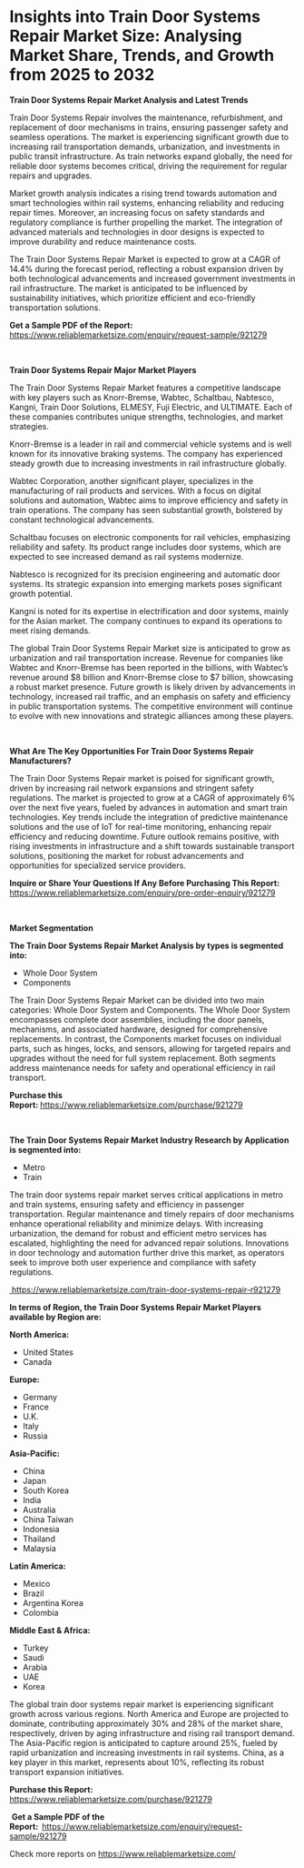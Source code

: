 <p><h1>Insights into Train Door Systems Repair Market Size: Analysing Market Share, Trends, and Growth from 2025 to 2032</h1></p><p><strong>Train Door Systems Repair Market Analysis and Latest Trends</strong></p>
<p><p>Train Door Systems Repair involves the maintenance, refurbishment, and replacement of door mechanisms in trains, ensuring passenger safety and seamless operations. The market is experiencing significant growth due to increasing rail transportation demands, urbanization, and investments in public transit infrastructure. As train networks expand globally, the need for reliable door systems becomes critical, driving the requirement for regular repairs and upgrades.</p><p>Market growth analysis indicates a rising trend towards automation and smart technologies within rail systems, enhancing reliability and reducing repair times. Moreover, an increasing focus on safety standards and regulatory compliance is further propelling the market. The integration of advanced materials and technologies in door designs is expected to improve durability and reduce maintenance costs.</p><p>The Train Door Systems Repair Market is expected to grow at a CAGR of 14.4% during the forecast period, reflecting a robust expansion driven by both technological advancements and increased government investments in rail infrastructure. The market is anticipated to be influenced by sustainability initiatives, which prioritize efficient and eco-friendly transportation solutions.</p></p>
<p><strong>Get a Sample PDF of the Report:&nbsp;</strong> <a href="https://www.reliablemarketsize.com/enquiry/request-sample/921279?utm_campaign=2447&utm_medium=2&utm_source=Github&utm_content=ia&utm_term=07032025&utm_id=train-door-systems-repair">https://www.reliablemarketsize.com/enquiry/request-sample/921279</a></p>
<p>&nbsp;</p>
<p><strong>Train Door Systems Repair Major Market Players</strong></p>
<p><p>The Train Door Systems Repair Market features a competitive landscape with key players such as Knorr-Bremse, Wabtec, Schaltbau, Nabtesco, Kangni, Train Door Solutions, ELMESY, Fuji Electric, and ULTIMATE. Each of these companies contributes unique strengths, technologies, and market strategies.</p><p>Knorr-Bremse is a leader in rail and commercial vehicle systems and is well known for its innovative braking systems. The company has experienced steady growth due to increasing investments in rail infrastructure globally.</p><p>Wabtec Corporation, another significant player, specializes in the manufacturing of rail products and services. With a focus on digital solutions and automation, Wabtec aims to improve efficiency and safety in train operations. The company has seen substantial growth, bolstered by constant technological advancements.</p><p>Schaltbau focuses on electronic components for rail vehicles, emphasizing reliability and safety. Its product range includes door systems, which are expected to see increased demand as rail systems modernize.</p><p>Nabtesco is recognized for its precision engineering and automatic door systems. Its strategic expansion into emerging markets poses significant growth potential.</p><p>Kangni is noted for its expertise in electrification and door systems, mainly for the Asian market. The company continues to expand its operations to meet rising demands.</p><p>The global Train Door Systems Repair Market size is anticipated to grow as urbanization and rail transportation increase. Revenue for companies like Wabtec and Knorr-Bremse has been reported in the billions, with Wabtec’s revenue around $8 billion and Knorr-Bremse close to $7 billion, showcasing a robust market presence. Future growth is likely driven by advancements in technology, increased rail traffic, and an emphasis on safety and efficiency in public transportation systems. The competitive environment will continue to evolve with new innovations and strategic alliances among these players.</p></p>
<p>&nbsp;</p>
<p><strong>What Are The Key Opportunities For Train Door Systems Repair Manufacturers?</strong></p>
<p><p>The Train Door Systems Repair market is poised for significant growth, driven by increasing rail network expansions and stringent safety regulations. The market is projected to grow at a CAGR of approximately 6% over the next five years, fueled by advances in automation and smart train technologies. Key trends include the integration of predictive maintenance solutions and the use of IoT for real-time monitoring, enhancing repair efficiency and reducing downtime. Future outlook remains positive, with rising investments in infrastructure and a shift towards sustainable transport solutions, positioning the market for robust advancements and opportunities for specialized service providers.</p></p>
<p><strong>Inquire or Share Your Questions If Any Before Purchasing This Report:</strong> <a href="https://www.reliablemarketsize.com/enquiry/pre-order-enquiry/921279?utm_campaign=2447&utm_medium=2&utm_source=Github&utm_content=ia&utm_term=07032025&utm_id=train-door-systems-repair">https://www.reliablemarketsize.com/enquiry/pre-order-enquiry/921279</a></p>
<p>&nbsp;</p>
<p><strong>Market Segmentation</strong></p>
<p><strong>The Train Door Systems Repair Market Analysis by types is segmented into:</strong></p>
<p><ul><li>Whole Door System</li><li>Components</li></ul></p>
<p><p>The Train Door Systems Repair Market can be divided into two main categories: Whole Door System and Components. The Whole Door System encompasses complete door assemblies, including the door panels, mechanisms, and associated hardware, designed for comprehensive replacements. In contrast, the Components market focuses on individual parts, such as hinges, locks, and sensors, allowing for targeted repairs and upgrades without the need for full system replacement. Both segments address maintenance needs for safety and operational efficiency in rail transport.</p></p>
<p><strong>Purchase this Report:&nbsp;</strong><a href="https://www.reliablemarketsize.com/purchase/921279?utm_campaign=2447&utm_medium=2&utm_source=Github&utm_content=ia&utm_term=07032025&utm_id=train-door-systems-repair">https://www.reliablemarketsize.com/purchase/921279</a></p>
<p>&nbsp;</p>
<p><strong>The Train Door Systems Repair Market Industry Research by Application is segmented into:</strong></p>
<p><ul><li>Metro</li><li>Train</li></ul></p>
<p><p>The train door systems repair market serves critical applications in metro and train systems, ensuring safety and efficiency in passenger transportation. Regular maintenance and timely repairs of door mechanisms enhance operational reliability and minimize delays. With increasing urbanization, the demand for robust and efficient metro services has escalated, highlighting the need for advanced repair solutions. Innovations in door technology and automation further drive this market, as operators seek to improve both user experience and compliance with safety regulations.</p></p>
<p><a href="https://www.reliablemarketsize.com/train-door-systems-repair-r921279?utm_campaign=2447&utm_medium=2&utm_source=Github&utm_content=ia&utm_term=07032025&utm_id=train-door-systems-repair">&nbsp;https://www.reliablemarketsize.com/train-door-systems-repair-r921279</a></p>
<p><strong>In terms of Region, the Train Door Systems Repair Market Players available by Region are:</strong></p>
<p>
    <p> <strong> North America: </strong>
        <ul>
            <li>United States</li>
            <li>Canada</li>
        </ul>
        </p> 
    <p> <strong> Europe: </strong>
        <ul>
            <li>Germany</li>
            <li>France</li>
            <li>U.K.</li>
            <li>Italy</li>
            <li>Russia</li>
        </ul>
        </p> 
    <p> <strong> Asia-Pacific: </strong>
        <ul>
            <li>China</li>
            <li>Japan</li>
            <li>South Korea</li>
            <li>India</li>
            <li>Australia</li>
            <li>China Taiwan</li>
            <li>Indonesia</li>
            <li>Thailand</li>
            <li>Malaysia</li>
        </ul>
        </p> 
    <p> <strong> Latin America: </strong>
        <ul>
            <li>Mexico</li>
            <li>Brazil</li>
            <li>Argentina Korea</li>
            <li>Colombia</li>
        </ul>
        </p> 
    <p> <strong> Middle East & Africa: </strong>
        <ul>
            <li>Turkey</li>
            <li>Saudi</li>
            <li>Arabia</li>
            <li>UAE</li>
            <li>Korea</li>
        </ul>
    </p>
    </p>
<p><p>The global train door systems repair market is experiencing significant growth across various regions. North America and Europe are projected to dominate, contributing approximately 30% and 28% of the market share, respectively, driven by aging infrastructure and rising rail transport demand. The Asia-Pacific region is anticipated to capture around 25%, fueled by rapid urbanization and increasing investments in rail systems. China, as a key player in this market, represents about 10%, reflecting its robust transport expansion initiatives.</p></p>
<p><strong>Purchase this Report: </strong><a href="https://www.reliablemarketsize.com/purchase/921279?utm_campaign=2447&utm_medium=2&utm_source=Github&utm_content=ia&utm_term=07032025&utm_id=train-door-systems-repair">https://www.reliablemarketsize.com/purchase/921279</a></p>
<p>&nbsp;<strong>Get a Sample PDF of the Report:&nbsp;&nbsp;</strong><a href="https://www.reliablemarketsize.com/enquiry/request-sample/921279?utm_campaign=2447&utm_medium=2&utm_source=Github&utm_content=ia&utm_term=07032025&utm_id=train-door-systems-repair">https://www.reliablemarketsize.com/enquiry/request-sample/921279</a></p>
<p><strong></strong></p>
<p>Check more reports on <a href="https://www.reliablemarketsize.com/?utm_campaign=2447&utm_medium=2&utm_source=Github&utm_content=ia&utm_term=07032025&utm_id=train-door-systems-repair">https://www.reliablemarketsize.com/</a></p>